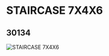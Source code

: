 # STAIRCASE 7X4X6
## 30134
![STAIRCASE 7X4X6](https://lc-www-live-s.legocdn.com/media/bricks/5/2/4119526.jpg)